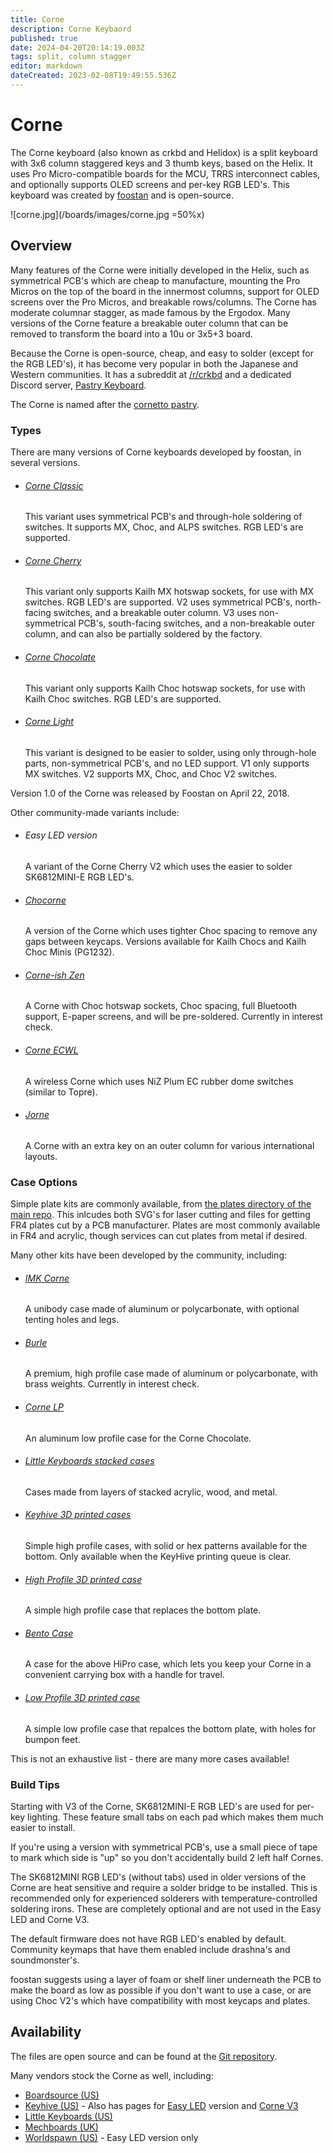```yaml
---
title: Corne
description: Corne Keybaord
published: true
date: 2024-04-20T20:14:19.003Z
tags: split, column stagger
editor: markdown
dateCreated: 2023-02-08T19:49:55.536Z
---
```


# Corne
The Corne keyboard (also known as crkbd and Helidox) is a split keyboard with 3x6 column staggered keys and 3 thumb keys, based on the Helix. It uses Pro Micro-compatible boards for the MCU, TRRS interconnect cables, and optionally supports OLED screens and per-key RGB LED's. This keyboard was created by [foostan](https://twitter.com/foostan) and is open-source.

![corne.jpg](/boards/images/corne.jpg =50%x)

## Overview
Many features of the Corne were initially developed in the Helix, such as symmetrical PCB's which are cheap to manufacture, mounting the Pro Micros on the top of the board in the innermost columns, support for OLED screens over the Pro Micros, and breakable rows/columns. The Corne has moderate columnar stagger, as made famous by the Ergodox. Many versions of the Corne feature a breakable outer column that can be removed to transform the board into a 10u or 3x5+3 board.

Because the Corne is open-source, cheap, and easy to solder (except for the RGB LED's), it has become very popular in both the Japanese and Western communities. It has a subreddit at [/r/crkbd](https://www.reddit.com/r/crkbd/) and a dedicated Discord server, [Pastry Keyboard](https://discord.gg/aWCZWnS).

The Corne is named after the [cornetto pastry](https://en.wikipedia.org/wiki/Cornetto_(pastry)).

### Types
There are many versions of Corne keyboards developed by foostan, in several versions.

*   ###### [Corne Classic](https://github.com/foostan/crkbd/tree/master/corne-classic)
    This variant uses symmetrical PCB's and through-hole soldering of switches. It supports MX, Choc, and ALPS switches. RGB LED's are supported.

*   ###### [Corne Cherry](https://github.com/foostan/crkbd/tree/master/corne-cherry/doc)
    This variant only supports Kailh MX hotswap sockets, for use with MX switches. RGB LED's are supported. V2 uses symmetrical PCB's, north-facing switches, and a breakable outer column. V3 uses non-symmetrical PCB's, south-facing switches, and a non-breakable outer column, and can also be partially soldered by the factory.

*   ###### [Corne Chocolate](https://github.com/foostan/crkbd/tree/master/corne-chocolate)
    This variant only supports Kailh Choc hotswap sockets, for use with Kailh Choc switches. RGB LED's are supported.

*   ###### [Corne Light](https://github.com/foostan/crkbd/tree/master/corne-light)
    This variant is designed to be easier to solder, using only through-hole parts, non-symmetrical PCB's, and no LED support. V1 only supports MX switches. V2 supports MX, Choc, and Choc V2 switches.

Version 1.0 of the Corne was released by Foostan on April 22, 2018.

Other community-made variants include:

*   ###### Easy LED version
    A variant of the Corne Cherry V2 which uses the easier to solder SK6812MINI-E RGB LED's.

*   ###### [Chocorne](https://github.com/davidphilipbarr/36keys/tree/master/42Keys)
    A version of the Corne which uses tighter Choc spacing to remove any gaps between keycaps. Versions available for Kailh Chocs and Kailh Choc Minis (PG1232).

*   ###### [Corne-ish Zen](https://geekhack.org/index.php?topic=109744.0)
    A Corne with Choc hotswap sockets, Choc spacing, full Bluetooth support, E-paper screens, and will be pre-soldered. Currently in interest check.

*   ###### [Corne ECWL](https://github.com/sekigon-gonnoc/CorneECWL)
    A wireless Corne which uses NiZ Plum EC rubber dome switches (similar to Topre).

*   ###### [Jorne](https://github.com/joric/jorne)
    A Corne with an extra key on an outer column for various international layouts.

### Case Options
Simple plate kits are commonly available, from [the plates directory of the main repo](https://github.com/foostan/crkbd/tree/master/plates). This inlcudes both SVG's for laser cutting and files for getting FR4 plates cut by a PCB manufacturer. Plates are most commonly available in FR4 and acrylic, though services can cut plates from metal if desired.

Many other kits have been developed by the community, including:

*   ###### [IMK Corne](https://imkulio.com)
    A unibody case made of aluminum or polycarbonate, with optional tenting holes and legs.

*   ###### [Burle](https://geekhack.org/index.php?topic=107689.0)
    A premium, high profile case made of aluminum or polycarbonate, with brass weights. Currently in interest check.

*   ###### [Corne LP](https://boardsource.xyz/store/5f2efc462902de7151495057)
    An aluminum low profile case for the Corne Chocolate.

*   ###### [Little Keyboards stacked cases](https://www.littlekeyboards.com/collections/corne-cases)
    Cases made from layers of stacked acrylic, wood, and metal.

*   ###### [Keyhive 3D printed cases](https://keyhive.xyz/shop/3d-printed-corne-helidox-case)
    Simple high profile cases, with solid or hex patterns available for the bottom. Only available when the KeyHive printing queue is clear.

*   ###### [High Profile 3D printed case](https://www.thingiverse.com/thing:3652379)
    A simple high profile case that replaces the bottom plate.

*   ###### [Bento Case](https://www.thingiverse.com/thing:4229965)
    A case for the above HiPro case, which lets you keep your Corne in a convenient carrying box with a handle for travel.

*   ###### [Low Profile 3D printed case](https://www.thingiverse.com/thing:4011269)
    A simple low profile case that repalces the bottom plate, with holes for bumpon feet.

This is not an exhaustive list - there are many more cases available!

### Build Tips
Starting with V3 of the Corne, SK6812MINI-E RGB LED's are used for per-key lighting. These feature small tabs on each pad which makes them much easier to install.

If you're using a version with symmetrical PCB's, use a small piece of tape to mark which side is "up" so you don't accidentally build 2 left half Cornes.

The SK6812MINI RGB LED's (without tabs) used in older versions of the Corne are heat sensitive and require a solder bridge to be installed. This is recommended only for experienced solderers with temperature-controlled soldering irons. These are completely optional and are not used in the Easy LED and Corne V3.

The default firmware does not have RGB LED's enabled by default. Community keymaps that have them enabled include drashna's and soundmonster's.

foostan suggests using a layer of foam or shelf liner underneath the PCB to make the board as low as possible if you don't want to use a case, or are using Choc V2's which have compatibility with most keycaps and plates.

## Availability
The files are open source and can be found at the [Git repository](https://github.com/foostan/crkbd).

Many vendors stock the Corne as well, including:

*   [Boardsource (US)](https://boardsource.xyz/store/5ecc0f81eee64242946c988f)
*   [Keyhive (US)](https://keyhive.xyz/corne) - Also has pages for [Easy LED](https://keyhive.xyz/shop/ez-corne) version and [Corne V3](https://keyhive.xyz/shop/corne-v3)
*   [Little Keyboards (US)](https://www.littlekeyboards.com/collections/corne)
*   [Mechboards (UK)](https://mechboards.co.uk/shop/kits/helidox-corne-kit/)
*   [Worldspawn (US)](https://www.etsy.com/listing/786867725/corne-easy-led-version-pcb-and) - Easy LED version only